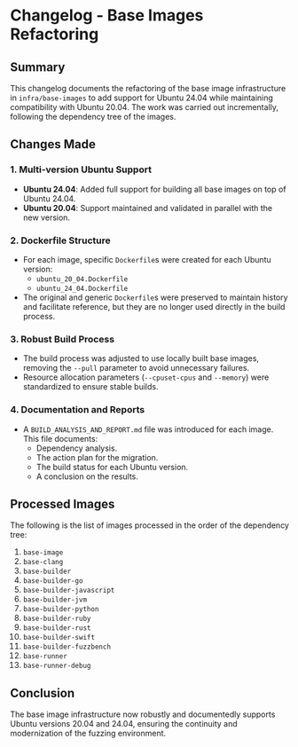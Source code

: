 # Changelog - Base Images Refactoring

## Summary

This changelog documents the refactoring of the base image infrastructure in `infra/base-images` to add support for Ubuntu 24.04 while maintaining compatibility with Ubuntu 20.04. The work was carried out incrementally, following the dependency tree of the images.

## Changes Made

### 1. Multi-version Ubuntu Support

-   **Ubuntu 24.04**: Added full support for building all base images on top of Ubuntu 24.04.
-   **Ubuntu 20.04**: Support maintained and validated in parallel with the new version.

### 2. Dockerfile Structure

-   For each image, specific `Dockerfile`s were created for each Ubuntu version:
    -   `ubuntu_20_04.Dockerfile`
    -   `ubuntu_24_04.Dockerfile`
-   The original and generic `Dockerfile`s were preserved to maintain history and facilitate reference, but they are no longer used directly in the build process.

### 3. Robust Build Process

-   The build process was adjusted to use locally built base images, removing the `--pull` parameter to avoid unnecessary failures.
-   Resource allocation parameters (`--cpuset-cpus` and `--memory`) were standardized to ensure stable builds.

### 4. Documentation and Reports

-   A `BUILD_ANALYSIS_AND_REPORT.md` file was introduced for each image. This file documents:
    -   Dependency analysis.
    -   The action plan for the migration.
    -   The build status for each Ubuntu version.
    -   A conclusion on the results.

## Processed Images

The following is the list of images processed in the order of the dependency tree:

1.  `base-image`
2.  `base-clang`
3.  `base-builder`
4.  `base-builder-go`
5.  `base-builder-javascript`
6.  `base-builder-jvm`
7.  `base-builder-python`
8.  `base-builder-ruby`
9.  `base-builder-rust`
10. `base-builder-swift`
11. `base-builder-fuzzbench`
12. `base-runner`
13. `base-runner-debug`

## Conclusion

The base image infrastructure now robustly and documentedly supports Ubuntu versions 20.04 and 24.04, ensuring the continuity and modernization of the fuzzing environment.